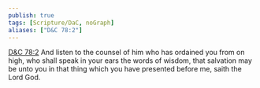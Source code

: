```yaml
---
publish: true
tags: [Scripture/DaC, noGraph]
aliases: ["D&C 78:2"]
---
```

[D&C 78:2](https://churchofjesuschrist.org/study/scriptures/dc-testament/dc/78?lang=eng&id=p2#p2) And listen to the counsel of him who has ordained you from on high, who shall speak in your ears the words of wisdom, that salvation may be unto you in that thing which you have presented before me, saith the Lord God.
